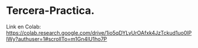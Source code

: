 # Tercera-Practica.
Link en Colab: https://colab.research.google.com/drive/1io5qDYLyUrOAfxk4JzTckud1uo0lPlWy?authuser=1#scrollTo=m1Gn4lU1ho7P 
